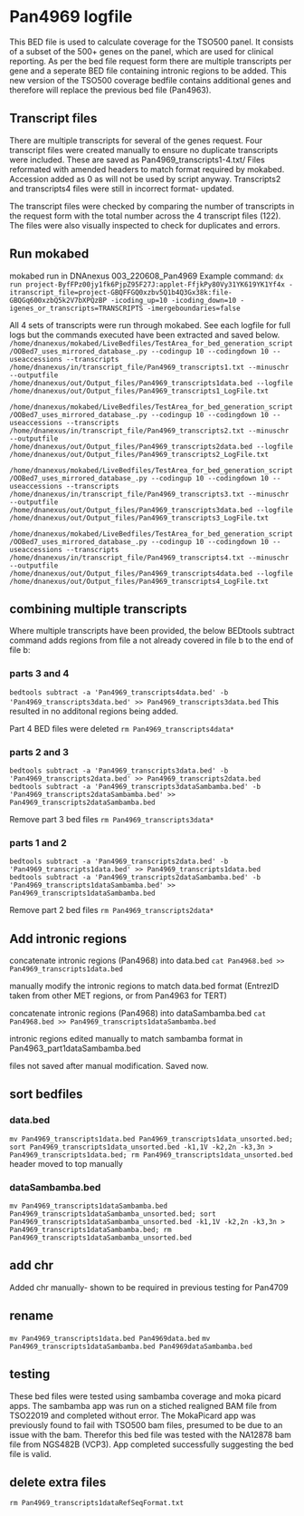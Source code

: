 # Pan4969 logfile
This BED file is used to calculate coverage for the TSO500 panel.
It consists of a subset of the 500+ genes on the panel, which are used for clinical reporting.
As per the bed file request form there are multiple transcripts per gene and a seperate BED file containing intronic regions to be added.
This new version of the TSO500 coverage bedfile contains additional genes and therefore will replace the previous bed file (Pan4963).

## Transcript files
There are multiple transcripts for several of the genes request. Four transcript files were created manually to ensure no duplicate transcripts were included. These are saved as Pan4969_transcripts1-4.txt/
Files reformated with amended headers to match format required by mokabed. Accession added as 0 as will not be used by script anyway.
Transcripts2 and transcripts4 files were still in incorrect format- updated.

The transcript files were checked by comparing the number of transcripts in the request form with the total number across the 4 transcript files (122). The files were also visually inspected to check for duplicates and errors. 

## Run mokabed
mokabed run in DNAnexus 003_220608_Pan4969
Example command: 
`dx run project-ByfFPz00jy1fk6PjpZ95F27J:applet-FfjkPy80Vy31YK619YK1Yf4x -itranscript_file=project-GBQFFGQ0xzbv5Q1b4Q3Gx38k:file-GBQGq600xzbQ5k2V7bXPQzBP -icoding_up=10 -icoding_down=10 -igenes_or_transcripts=TRANSCRIPTS -imergeboundaries=false`

All 4 sets of transcripts were run through mokabed. See each logfile for full logs but the commands executed have been extracted and saved below.
`/home/dnanexus/mokabed/LiveBedfiles/TestArea_for_bed_generation_script/OOBed7_uses_mirrored_database_.py --codingup 10 --codingdown 10 --useaccessions --transcripts /home/dnanexus/in/transcript_file/Pan4969_transcripts1.txt --minuschr --outputfile /home/dnanexus/out/Output_files/Pan4969_transcripts1data.bed --logfile /home/dnanexus/out/Output_files/Pan4969_transcripts1_LogFile.txt`

`/home/dnanexus/mokabed/LiveBedfiles/TestArea_for_bed_generation_script/OOBed7_uses_mirrored_database_.py --codingup 10 --codingdown 10 --useaccessions --transcripts /home/dnanexus/in/transcript_file/Pan4969_transcripts2.txt --minuschr --outputfile /home/dnanexus/out/Output_files/Pan4969_transcripts2data.bed --logfile /home/dnanexus/out/Output_files/Pan4969_transcripts2_LogFile.txt`

`/home/dnanexus/mokabed/LiveBedfiles/TestArea_for_bed_generation_script/OOBed7_uses_mirrored_database_.py --codingup 10 --codingdown 10 --useaccessions --transcripts /home/dnanexus/in/transcript_file/Pan4969_transcripts3.txt --minuschr --outputfile /home/dnanexus/out/Output_files/Pan4969_transcripts3data.bed --logfile /home/dnanexus/out/Output_files/Pan4969_transcripts3_LogFile.txt`

`/home/dnanexus/mokabed/LiveBedfiles/TestArea_for_bed_generation_script/OOBed7_uses_mirrored_database_.py --codingup 10 --codingdown 10 --useaccessions --transcripts /home/dnanexus/in/transcript_file/Pan4969_transcripts4.txt --minuschr --outputfile /home/dnanexus/out/Output_files/Pan4969_transcripts4data.bed --logfile /home/dnanexus/out/Output_files/Pan4969_transcripts4_LogFile.txt`

## combining multiple transcripts
Where multiple transcripts have been provided, the below BEDtools subtract command adds regions from file a not already covered in file b to the end of file b:

### parts 3 and 4
`bedtools subtract -a 'Pan4969_transcripts4data.bed' -b 'Pan4969_transcripts3data.bed' >> Pan4969_transcripts3data.bed`
This resulted in no additonal regions being added.

Part 4 BED files were deleted
`rm Pan4969_transcripts4data*`

### parts 2 and 3
`bedtools subtract -a 'Pan4969_transcripts3data.bed' -b 'Pan4969_transcripts2data.bed' >> Pan4969_transcripts2data.bed`
`bedtools subtract -a 'Pan4969_transcripts3dataSambamba.bed' -b 'Pan4969_transcripts2dataSambamba.bed' >> Pan4969_transcripts2dataSambamba.bed`

Remove part 3 bed files
`rm Pan4969_transcripts3data*`

### parts 1 and 2
`bedtools subtract -a 'Pan4969_transcripts2data.bed' -b 'Pan4969_transcripts1data.bed' >> Pan4969_transcripts1data.bed`
`bedtools subtract -a 'Pan4969_transcripts2dataSambamba.bed' -b 'Pan4969_transcripts1dataSambamba.bed' >> Pan4969_transcripts1dataSambamba.bed`

Remove part 2 bed files
`rm Pan4969_transcripts2data*`

## Add intronic regions
concatenate intronic regions (Pan4968) into data.bed
`cat Pan4968.bed >> Pan4969_transcripts1data.bed`

manually modify the intronic regions to match data.bed format (EntrezID taken from other MET regions, or from Pan4963 for TERT)

concatenate intronic regions (Pan4968) into dataSambamba.bed
`cat Pan4968.bed >> Pan4969_transcripts1dataSambamba.bed`

intronic regions edited manually to match sambamba format in Pan4963_part1dataSambamba.bed 

files not saved after manual modification. Saved now.

## sort bedfiles
### data.bed
`mv Pan4969_transcripts1data.bed Pan4969_transcripts1data_unsorted.bed; sort Pan4969_transcripts1data_unsorted.bed -k1,1V -k2,2n -k3,3n > Pan4969_transcripts1data.bed; rm Pan4969_transcripts1data_unsorted.bed`
header moved to top manually

### dataSambamba.bed
`mv Pan4969_transcripts1dataSambamba.bed Pan4969_transcripts1dataSambamba_unsorted.bed; sort Pan4969_transcripts1dataSambamba_unsorted.bed -k1,1V -k2,2n -k3,3n > Pan4969_transcripts1dataSambamba.bed; rm Pan4969_transcripts1dataSambamba_unsorted.bed`

## add chr
Added chr manually- shown to be required in previous testing for Pan4709

## rename
`mv Pan4969_transcripts1data.bed Pan4969data.bed`
`mv Pan4969_transcripts1dataSambamba.bed Pan4969dataSambamba.bed`

## testing
These bed files were tested using sambamba coverage and moka picard apps.
The sambamba app was run on a stiched realigned BAM file from TSO22019 and completed without error.
The MokaPicard app was previously found to fail with TSO500 bam files, presumed to be due to an issue with the bam. Therefor this bed file was tested with the NA12878 bam file from NGS482B (VCP3). App completed successfully suggesting the bed file is valid.

## delete extra files
`rm Pan4969_transcripts1dataRefSeqFormat.txt`
